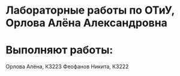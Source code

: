 # Лабораторные работы по ОТиУ, Орлова Алёна Александровна 
# Выполняют работы:
Орлова Алёна, К3223
Феофанов Никита, К3222
